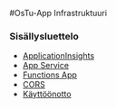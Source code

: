 #OsTu-App Infrastruktuuri

### Sisällysluettelo
* [ApplicationInsights]()
* [App Service]()
* [Functions App]()
* [CORS]()
* [Käyttöönotto]()